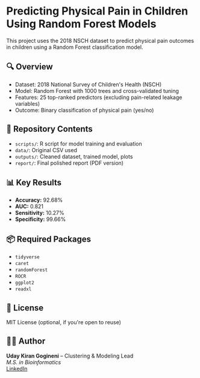 # Predicting Physical Pain in Children Using Random Forest Models

This project uses the 2018 NSCH dataset to predict physical pain outcomes in children using a Random Forest classification model.

## 🔍 Overview
- Dataset: 2018 National Survey of Children's Health (NSCH)
- Model: Random Forest with 1000 trees and cross-validated tuning
- Features: 25 top-ranked predictors (excluding pain-related leakage variables)
- Outcome: Binary classification of physical pain (yes/no)

## 📁 Repository Contents
- `scripts/`: R script for model training and evaluation
- `data/`: Original CSV used
- `outputs/`: Cleaned dataset, trained model, plots
- `report/`: Final polished report (PDF version)

## 📊 Key Results
- **Accuracy:** 92.68%
- **AUC:** 0.821
- **Sensitivity:** 10.27%
- **Specificity:** 99.66%

## 📦 Required Packages
- `tidyverse`
- `caret`
- `randomForest`
- `ROCR`
- `ggplot2`
- `readxl`

## 📜 License
MIT License (optional, if you're open to reuse)
## 👨‍💻 Author

**Uday Kiran Gogineni** – Clustering & Modeling Lead  
_M.S. in Bioinformatics_  
[LinkedIn](https://www.linkedin.com/in/udaykiran01)

